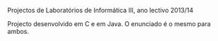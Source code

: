 
Projectos de Laboratórios de Informática III, ano lectivo 2013/14

Projecto desenvolvido em C e em Java. O enunciado é o mesmo para ambos.
